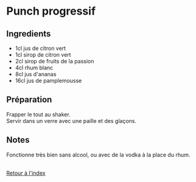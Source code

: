 # Punch progressif

## Ingredients

- 1cl jus de citron vert
- 1cl sirop de citron vert
- 2cl sirop de fruits de la passion
- 4cl rhum blanc
- 8cl jus d'ananas
- 16cl jus de pamplemousse

## Préparation

Frapper le tout au shaker.\
Servir dans un verre avec une paille et des glaçons.

## Notes

Fonctionne très bien sans alcool, ou avec de la vodka à la place du rhum.

 \
[Retour à l'index](../index.md)
